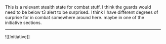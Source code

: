 This is a relevant stealth state for combat stuff. I think the guards would need to be below t3 alert to be surprised. I think I have different degrees of surprise for in combat somewhere around here. maybe in one of the initiative sections.

---

![[Initiative]]